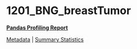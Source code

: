 # 1201_BNG_breastTumor

[**Pandas Profiling Report**](https://epistasislab.github.io/penn-ml-benchmarks/profile/1201_BNG_breastTumor.html)

[Metadata](metadata.yaml) | [Summary Statistics](summary_stats.tsv)
